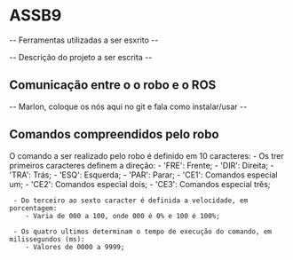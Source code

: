 # ASSB9

-- Ferramentas utilizadas a ser esxrito --

-- Descrição do projeto a ser escrita --


## Comunicação entre o o robo e o ROS

-- Marlon, coloque os nós aqui no git e fala como instalar/usar --

## Comandos compreendidos pelo robo

  O comando a ser realizado pelo robo é definido em 10 caracteres:
     - Os trer primeiros caracteres definem a direção:
        - 'FRE': Frente;
        - 'DIR': Direita;
        - 'TRA': Trás;
        - 'ESQ': Esquerda;
        - 'PAR': Parar;
        - 'CE1': Comandos especial um;
        - 'CE2': Comandos especial dois;
        - 'CE3': Comandos especial três;
        
     - Do terceiro ao sexto caracter é definida a velocidade, em porcentagem:
        - Varia de 000 a 100, onde 000 é 0% e 100 é 100%;
        
     - Os quatro ultimos determinam o tempo de execução do comando, em milissegundos (ms):
        - Valores de 0000 a 9999;
 
